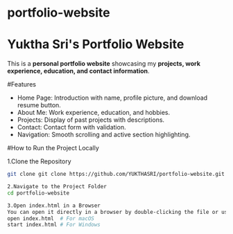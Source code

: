 # portfolio-website
# Yuktha Sri's Portfolio Website  

This is a **personal portfolio website** showcasing my **projects, work experience, education, and contact information**.  

#Features  
- Home Page: Introduction with name, profile picture, and download resume button.  
- About Me: Work experience, education, and hobbies.  
- Projects: Display of past projects with descriptions.  
- Contact: Contact form with validation.  
- Navigation: Smooth scrolling and active section highlighting.  

#How to Run the Project Locally  

1.Clone the Repository  
```sh
git clone git clone https://github.com/YUKTHASRI/portfolio-website.git

2.Navigate to the Project Folder
cd portfolio-website

3.Open index.html in a Browser
You can open it directly in a browser by double-clicking the file or using:
open index.html  # For macOS  
start index.html # For Windows  

